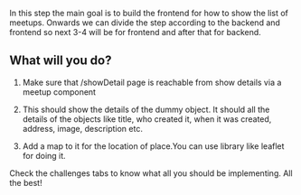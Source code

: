 In this step the main goal is to build the frontend for how to show the list of meetups. Onwards we can divide the step according to the backend and frontend so next 3-4 will be for frontend and after that for backend.

## What will you do?

1. Make sure that /showDetail page is reachable from show details via a meetup component

2. This should show the details of the dummy object. It should all the details of the objects like title, who created it, when it was created, address, image, description etc.

3. Add a map to it for the location of place.You can use library like leaflet for doing it.

Check the challenges tabs to know what all you should be implementing. All the best!
